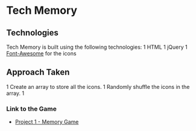 # Tech Memory

## Technologies
Tech Memory is built using the following technologies:
1 HTML
1 jQuery
1 [Font-Awesome](https://fortawesome.github.io/Font-Awesome/) for the icons

## Approach Taken
1 Create an array to store all the icons.
1 Randomly shuffle the icons in the array.
1

### Link to the Game
* [Project 1 - Memory Game](http://charlesguo.github.io/memory-game)
